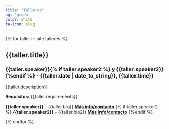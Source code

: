 ```yaml
---
title: "Talleres"
bg: 'green'
color: white
fa-icon: plug
---
```


{% for taller in site.talleres %}
<a id="{{taller.keyword}}"></a>

## **{{taller.title}}**

### {{taller.speaker}}{% if taller.speaker2 %} y {{taller.speaker2}}{%endif %} - {{taller.date | date_to_string}},  {{taller.time}}

{{taller.description}}

**Requisitos:** {{taller.requirements}}

**{{taller.speaker}}** - {{taller.bio}}
[**Más info/contacto**]({{taller.link}})
{% if taller.speaker2 %}
**{{taller.speaker2}}** - {{taller.bio2}}
[**Más info/contacto**]({{taller.link2}})
{%endif %}

{% endfor %}
